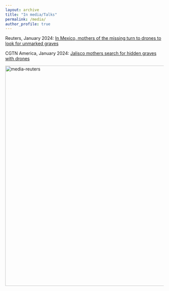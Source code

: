 ```yaml
---
layout: archive
title: "In media/Talks"
permalink: /media/
author_profile: true
---
```


Reuters, January 2024: [In Mexico, mothers of the missing turn to drones to look for unmarked graves](https://www.reuters.com/world/americas/mexico-mothers-missing-turn-drones-look-unmarked-graves-2024-01-26/)

CGTN America, January 2024: [Jalisco mothers search for hidden graves with drones](https://twitter.com/cgtnamerica/status/1751362286118150555)

<img width="700" alt="media-reuters" src="https://github.com/FOUND-project/found-project.github.io/assets/168593479/01445c38-8b19-486a-b29d-7c403d13774d">
